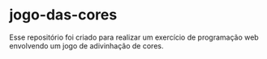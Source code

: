 # jogo-das-cores
Esse repositório foi criado para realizar um exercício de programação web envolvendo um jogo de adivinhação de cores.
